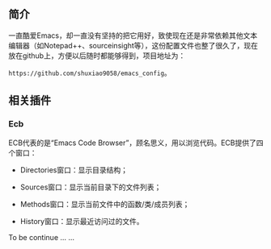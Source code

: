 ## 简介 ##

一直酷爱Emacs，却一直没有坚持的把它用好，致使现在还是非常依赖其他文本编辑器（如Notepad++、sourceinsight等），这份配置文件也整了很久了，现在放在github上，方便以后随时都能够得到，项目地址为：

`https://github.com/shuxiao9058/emacs_config`。

## 相关插件 ##

### Ecb ###

ECB代表的是“Emacs Code Browser”，顾名思义，用以浏览代码。ECB提供了四个窗口：

* Directories窗口：显示目录结构；

* Sources窗口：显示当前目录下的文件列表；

* Methods窗口：显示当前文件中的函数/类/成员列表；

* History窗口：显示最近访问过的文件。

To be continue ... ...

